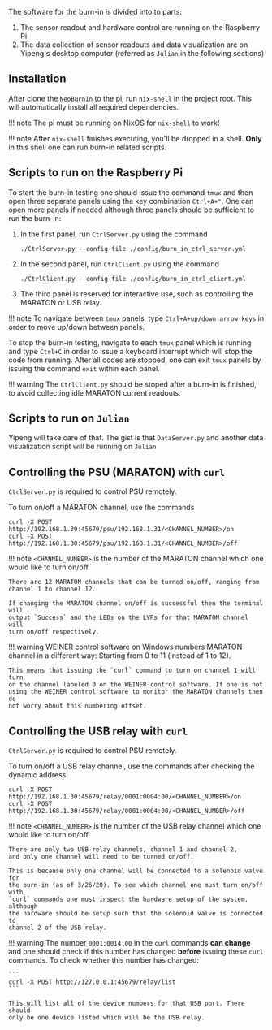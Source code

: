The software for the burn-in is divided into to parts:

1. The sensor readout and hardware control are running on the Raspberry Pi
2. The data collection of sensor readouts and data visualization are on
    Yipeng's desktop computer (referred as `Julian` in the following sections)


## Installation
After clone the [`NeoBurnIn`](https://github.com/umd-lhcb/NeoBurnIn.git) to the
pi, run `nix-shell` in the project root. This will automatically install all
required dependencies.

!!! note
    The pi must be running on NixOS for `nix-shell` to work!

!!! note
    After `nix-shell` finishes executing, you'll be dropped in a shell.
    **Only** in this shell one can run burn-in related scripts.


## Scripts to run on the Raspberry Pi
To start the burn-in testing one should issue the command `tmux`
and then open three separate panels using the key combination
`Ctrl+A+"`. One can open more panels if needed although three
panels should be sufficient to run the burn-in:

1. In the first panel, run `CtrlServer.py` using the command
    ```
    ./CtrlServer.py --config-file ./config/burn_in_ctrl_server.yml
    ```

2. In the second panel, run `CtrlClient.py` using the command
    ```
    ./CtrlClient.py --config-file ./config/burn_in_ctrl_client.yml
    ```

3. The third panel is reserved for interactive use, such as controlling the
    MARATON or USB relay.

!!! note
    To navigate between `tmux` panels, type `Ctrl+A+up/down arrow keys` in
    order to move up/down between panels.

To stop the burn-in testing, navigate to each `tmux` panel which is running and
type `Ctrl+C` in order to issue a keyboard interrupt which will stop the code
from running. After all codes are stopped, one can exit `tmux` panels by
issuing the command `exit` within each panel.

!!! warning
    The `CtrlClient.py` should be stoped after a burn-in is finished, to avoid
    collecting idle MARATON current readouts.


## Scripts to run on `Julian`
Yipeng will take care of that. The gist is that `DataServer.py` and another
data visualization script will be running on `Julian`


## Controlling the PSU (MARATON) with `curl`
`CtrlServer.py` is required to control PSU remotely.

To turn on/off a MARATON channel, use the commands
```
curl -X POST http://192.168.1.30:45679/psu/192.168.1.31/<CHANNEL_NUMBER>/on
curl -X POST http://192.168.1.30:45679/psu/192.168.1.31/<CHANNEL_NUMBER>/off
```

!!! note
    `<CHANNEL_NUMBER>` is the number of the MARATON channel which one would like to turn on/off.

    There are 12 MARATON channels that can be turned on/off, ranging from
    channel 1 to channel 12.

    If changing the MARATON channel on/off is successful then the terminal will
    output `Success` and the LEDs on the LVRs for that MARATON channel will
    turn on/off respectively.

!!! warning
    WEINER control software on Windows numbers MARATON channel in a different way:
    Starting from 0 to 11 (instead of 1 to 12).

    This means that issuing the `curl` command to turn on channel 1 will turn
    on the channel labeled 0 on the WEINER control software. If one is not
    using the WEINER control software to monitor the MARATON channels then do
    not worry about this numbering offset.


## Controlling the USB relay with `curl`
`CtrlServer.py` is required to control PSU remotely.

To turn on/off a USB relay channel, use the commands after checking the dynamic address
```
curl -X POST http://192.168.1.30:45679/relay/0001:0004:00/<CHANNEL_NUMBER>/on
curl -X POST http://192.168.1.30:45679/relay/0001:0004:00/<CHANNEL_NUMBER>/off
```

!!! note
    `<CHANNEL_NUMBER>` is the number of the USB relay channel which one would
    like to turn on/off.

    There are only two USB relay channels, channel 1 and channel 2,
    and only one channel will need to be turned on/off.

    This is because only one channel will be connected to a solenoid valve for
    the burn-in (as of 3/26/20). To see which channel one must turn on/off with
    `curl` commands one must inspect the hardware setup of the system, although
    the hardware should be setup such that the solenoid valve is connected to
    channel 2 of the USB relay.

!!! warning
    The number `0001:0014:00` in the `curl` commands **can change** and one should
    check if this number has changed **before** issuing these `curl` commands. To
    check whether this number has changed:

    ```
    curl -X POST http://127.0.0.1:45679/relay/list
    ```

    This will list all of the device numbers for that USB port. There should
    only be one device listed which will be the USB relay.
